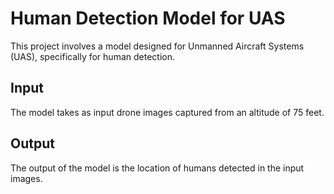 # Human Detection Model for UAS

This project involves a model designed for Unmanned Aircraft Systems (UAS), specifically for human detection.

## Input

The model takes as input drone images captured from an altitude of 75 feet.

## Output

The output of the model is the location of humans detected in the input images.
